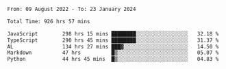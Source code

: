 
<!--START_SECTION:waka-->

```txt
From: 09 August 2022 - To: 23 January 2024

Total Time: 926 hrs 57 mins

JavaScript        298 hrs 15 mins ████████░░░░░░░░░░░░░░░░░   32.18 %
TypeScript        290 hrs 45 mins ████████░░░░░░░░░░░░░░░░░   31.37 %
AL                134 hrs 27 mins ███▓░░░░░░░░░░░░░░░░░░░░░   14.50 %
Markdown          47 hrs          █▒░░░░░░░░░░░░░░░░░░░░░░░   05.07 %
Python            44 hrs 45 mins  █▒░░░░░░░░░░░░░░░░░░░░░░░   04.83 %
```

<!--END_SECTION:waka-->











